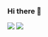 ### Hi there 👋

<!--
**karthik27r/karthik27r** is a ✨ _special_ ✨ repository because its `README.md` (this file) appears on your GitHub profile.

Here are some ideas to get you started:

- 🔭 I’m currently working on ...
- 🌱 I’m currently learning ...
- 👯 I’m looking to collaborate on ...
- 🤔 I’m looking for help with ...
- 💬 Ask me about ...
- 📫 How to reach me: ...
- 😄 Pronouns: ...
- ⚡ Fun fact: ...
-->

<img src ="https://github-readme-stats.vercel.app/api?username=karthik27r&&show_icons=true&theme=radical">
<img src="https://github-readme-stats.vercel.app/api/top-langs/?username=karthik27r">
